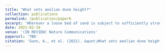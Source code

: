 ```yaml
---
title: "What sets aeolian dune height?"
collection: publications
permalink: /publication/paper6
excerpt: 'Wherever a loose bed of sand is subject to sufficiently strong winds, aeolian dunes form at wavelengths and growth rates that are well predicted by linear stability theory. As dunes mature and coarsen, however, their growth trajectories become more idiosyncratic; nonlinear effects, sediment supply, wind variability and geologic constraints become increasingly relevant, resulting in complex and history-dependent dune amalgamations. Here we examine a fundamental question: do aeolian dunes stop growing and, if so, what determines their ultimate size? Earth''s major sand seas are populated by giant sand dunes, evolved over tens of thousands of years. We perform a global analysis of the topography of these giant dunes, and their associated atmospheric forcings and geologic constraints, and we perform numerical experiments to gain insight on temporal evolution of dune growth. We find no evidence of a previously proposed limit to dune size by atmospheric boundary layer height. Rather, our findings indicate that dunes may grow indefinitely in principle; but growth slows with increasing size, and may ultimately be limited by sand supply. We also demonstrate that giant dune size depends on both wind climate and sand supply through their control on dune morphology, revealing a topographic signature of geologic and climatic forcing in Earth''s sand seas.'
date: 2021-02-10
venue: '(IN REVIEW) Nature Communications'
paperurl: 'TBD'
citation: 'Gunn, A., et al. (2021). &quot;What sets aeolian dune height?&quot;.'
---
```

